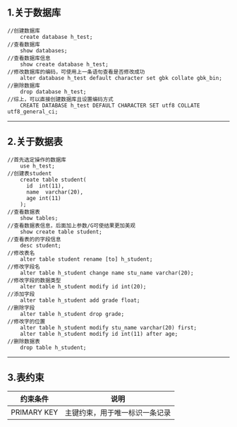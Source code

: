 ## 1.关于数据库
    //创建数据库
        create database h_test;        
    //查看数据库
        show databases;  
    //查看数据库信息    
        show create database h_test;
    //修改数据库的编码，可使用上一条语句查看是否修改成功
        alter database h_test default character set gbk collate gbk_bin;      
    //删除数据库
        drop database h_test;
    //综上，可以直接创建数据库且设置编码方式
        CREATE DATABASE h_test DEFAULT CHARACTER SET utf8 COLLATE utf8_general_ci;

---

## 2.关于数据表
    //首先选定操作的数据库
        use h_test;
    //创建表student
        create table student(
          id  int(11),
          name  varchar(20),
          age int(11)
        );
    //查看数据表
        show tables;
    //查看数据表信息，后面加上参数/G可使结果更加美观
        show create table student;
    //查看表的的字段信息
        desc student;
    //修改表名
        alter table student rename [to] h_student;
    //修改字段名
        alter table h_student change name stu_name varchar(20);
    //修改字段的数据类型
        alter table h_student modify id int(20);
    //添加字段
        alter table h_student add grade float;
    //删除字段
        alter table h_student drop grade;
    //修改字的位置
        alter table h_student modify stu_name varchar(20) first;
        alter table h_student modify id int(11) after age;
    //删除数据表
        drop table h_student;

----

## 3.表约束

| 约束条件 | 说明 |
|---------|------|
|PRIMARY KEY|主键约束，用于唯一标识一条记录|
